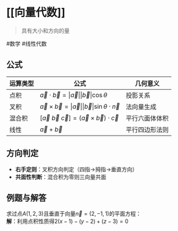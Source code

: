 # [[向量代数]]

> 具有大小和方向的量

#数学 #线性代数
## 公式

| 运算类型 | 公式                                                                        | 几何意义    |
| ---- | ------------------------------------------------------------------------- | ------- |
| 点积   | $\vec{a} \cdot \vec{b} = \|\vec{a}\|\|\vec{b}\|\cos\theta$                | 投影关系    |
| 叉积   | $\vec{a} \times \vec{b} = \|\vec{a}\|\|\vec{b}\|\sin\theta \cdot \vec{n}$ | 法向量生成   |
| 混合积  | $[\vec{a}\ \vec{b}\ \vec{c}] = (\vec{a} \times \vec{b}) \cdot \vec{c}$    | 平行六面体体积 |
| 线性   | $\vec{a}+\vec{b}$                                                         | 平行四边形法则 |
## 方向判定
- **右手定则**：叉积方向判定（四指→拇指→垂直方向）
- **共面性判断**：混合积为零则三向量共面
## 例题与解答
求过点$A(1,2,3)$且垂直于向量$\vec{n}=(2,-1,1)$的平面方程：  
**解**：利用点积性质得$2(x-1)-(y-2)+(z-3)=0$

